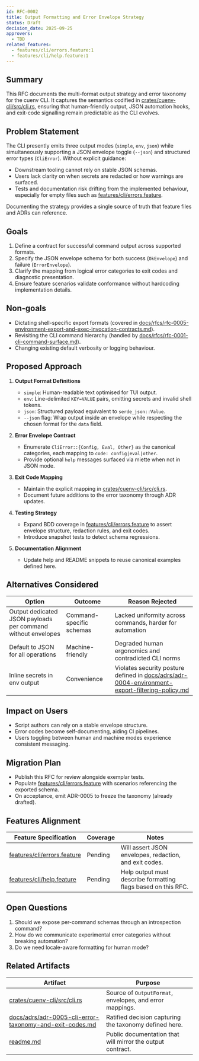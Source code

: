 ```yaml
---
id: RFC-0002
title: Output Formatting and Error Envelope Strategy
status: Draft
decision_date: 2025-09-25
approvers:
  - TBD
related_features:
  - features/cli/errors.feature:1
  - features/cli/help.feature:1
---
```


## Summary

This RFC documents the multi-format output strategy and error taxonomy for the cuenv CLI. It captures the semantics codified in [crates/cuenv-cli/src/cli.rs](crates/cuenv-cli/src/cli.rs:140), ensuring that human-friendly output, JSON automation hooks, and exit-code signalling remain predictable as the CLI evolves.

## Problem Statement

The CLI presently emits three output modes (`simple`, `env`, `json`) while simultaneously supporting a JSON envelope toggle (`--json`) and structured error types (`CliError`). Without explicit guidance:

- Downstream tooling cannot rely on stable JSON schemas.
- Users lack clarity on when secrets are redacted or how warnings are surfaced.
- Tests and documentation risk drifting from the implemented behaviour, especially for empty files such as [features/cli/errors.feature](features/cli/errors.feature:1).

Documenting the strategy provides a single source of truth that feature files and ADRs can reference.

## Goals

1. Define a contract for successful command output across supported formats.
2. Specify the JSON envelope schema for both success (`OkEnvelope`) and failure (`ErrorEnvelope`).
3. Clarify the mapping from logical error categories to exit codes and diagnostic presentation.
4. Ensure feature scenarios validate conformance without hardcoding implementation details.

## Non-goals

- Dictating shell-specific export formats (covered in [docs/rfcs/rfc-0005-environment-export-and-exec-invocation-contracts.md](docs/rfcs/rfc-0005-environment-export-and-exec-invocation-contracts.md:1)).
- Revisiting the CLI command hierarchy (handled by [docs/rfcs/rfc-0001-cli-command-surface.md](docs/rfcs/rfc-0001-cli-command-surface.md:1)).
- Changing existing default verbosity or logging behaviour.

## Proposed Approach

1. **Output Format Definitions**

   - `simple`: Human-readable text optimised for TUI output.
   - `env`: Line-delimited `KEY=VALUE` pairs, omitting secrets and invalid shell tokens.
   - `json`: Structured payload equivalent to `serde_json::Value`.
   - `--json` flag: Wrap output inside an envelope while respecting the chosen format for the `data` field.

2. **Error Envelope Contract**

   - Enumerate `CliError::{Config, Eval, Other}` as the canonical categories, each mapping to `code: config|eval|other`.
   - Provide optional `help` messages surfaced via miette when not in JSON mode.

3. **Exit Code Mapping**

   - Maintain the explicit mapping in [crates/cuenv-cli/src/cli.rs](crates/cuenv-cli/src/cli.rs:109).
   - Document future additions to the error taxonomy through ADR updates.

4. **Testing Strategy**

   - Expand BDD coverage in [features/cli/errors.feature](features/cli/errors.feature:1) to assert envelope structure, redaction rules, and exit codes.
   - Introduce snapshot tests to detect schema regressions.

5. **Documentation Alignment**
   - Update help and README snippets to reuse canonical examples defined here.

## Alternatives Considered

| Option                                                       | Outcome                  | Reason Rejected                                                                                                                                               |
| ------------------------------------------------------------ | ------------------------ | ------------------------------------------------------------------------------------------------------------------------------------------------------------- |
| Output dedicated JSON payloads per command without envelopes | Command-specific schemas | Lacked uniformity across commands, harder for automation                                                                                                      |
| Default to JSON for all operations                           | Machine-friendly         | Degraded human ergonomics and contradicted CLI norms                                                                                                          |
| Inline secrets in env output                                 | Convenience              | Violates security posture defined in [docs/adrs/adr-0004-environment-export-filtering-policy.md](docs/adrs/adr-0004-environment-export-filtering-policy.md:1) |

## Impact on Users

- Script authors can rely on a stable envelope structure.
- Error codes become self-documenting, aiding CI pipelines.
- Users toggling between human and machine modes experience consistent messaging.

## Migration Plan

- Publish this RFC for review alongside exemplar tests.
- Populate [features/cli/errors.feature](features/cli/errors.feature:1) with scenarios referencing the exported schema.
- On acceptance, emit ADR-0005 to freeze the taxonomy (already drafted).

## Features Alignment

| Feature Specification                                        | Coverage | Notes                                                         |
| ------------------------------------------------------------ | -------- | ------------------------------------------------------------- |
| [features/cli/errors.feature](features/cli/errors.feature:1) | Pending  | Will assert JSON envelopes, redaction, and exit codes.        |
| [features/cli/help.feature](features/cli/help.feature:1)     | Pending  | Help output must describe formatting flags based on this RFC. |

## Open Questions

1. Should we expose per-command schemas through an introspection command?
2. How do we communicate experimental error categories without breaking automation?
3. Do we need locale-aware formatting for human mode?

## Related Artifacts

| Artifact                                                                                                             | Purpose                                                    |
| -------------------------------------------------------------------------------------------------------------------- | ---------------------------------------------------------- |
| [crates/cuenv-cli/src/cli.rs](crates/cuenv-cli/src/cli.rs:140)                                                       | Source of `OutputFormat`, envelopes, and error mappings.   |
| [docs/adrs/adr-0005-cli-error-taxonomy-and-exit-codes.md](docs/adrs/adr-0005-cli-error-taxonomy-and-exit-codes.md:1) | Ratified decision capturing the taxonomy defined here.     |
| [readme.md](readme.md:368)                                                                                           | Public documentation that will mirror the output contract. |
